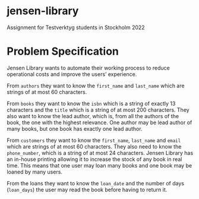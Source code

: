 # jensen-library
Assignment for Testverktyg students in Stockholm 2022

# Problem Specification
Jensen Library wants to automate their working process to reduce operational costs and improve the users’ experience.

From `authors` they want to know the `first_name` and `last_name` which are strings of at most 60 characters.

From `books` they want to know the `isbn` which is a string of exactly 13 characters and the `title` which is a
string of at most 200 characters. They also want to know the lead author, which is, from all the authors of the
book, the one with the highest relevance. One author may be lead author of many books, but one book has exactly
one lead author.

From `customers` they want to know the `first_name`, `last_name` and `email` which are strings of at most 60
characters. They also need to know the `phone_number`, which is a string of at most 24 characters. Jensen Library
has an in-house printing allowing it to increase the stock of any book in real time. This means that one user may
loan many books and one book may be loaned by many users.

From the loans they want to know the `loan_date` and the number of days (`loan_days`) the user may read the book
before having to return it.
